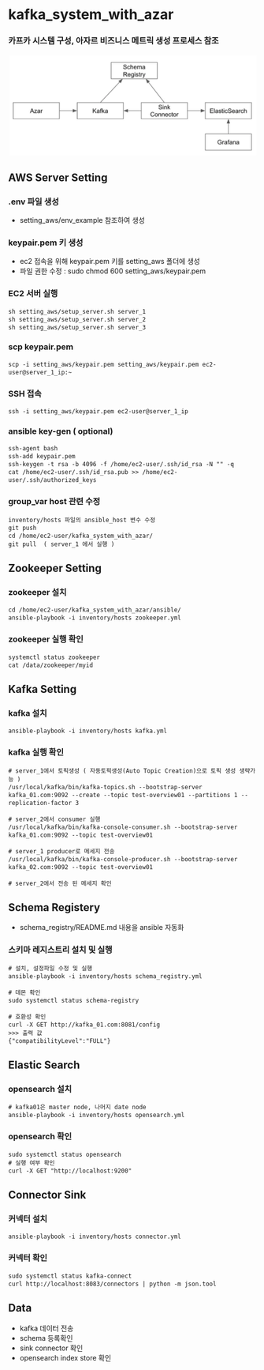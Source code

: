 # kafka_system_with_azar
### 카프카 시스템 구성, 아자르 비즈니스 메트릭 생성 프로세스 참조
<img src="image/architecture_azar.png" width="600">

## AWS Server Setting
### .env 파일 생성
- setting_aws/env_example 참조하여 생성

### keypair.pem 키 생성
- ec2 접속을 위해 keypair.pem 키를 setting_aws 폴더에 생성
- 파일 권한 수정 : sudo chmod 600 setting_aws/keypair.pem

### EC2 서버 실행
```commandline
sh setting_aws/setup_server.sh server_1
sh setting_aws/setup_server.sh server_2
sh setting_aws/setup_server.sh server_3
```

### scp keypair.pem
```commandline
scp -i setting_aws/keypair.pem setting_aws/keypair.pem ec2-user@server_1_ip:~
```

### SSH 접속
```commandline
ssh -i setting_aws/keypair.pem ec2-user@server_1_ip
```

### ansible key-gen ( optional)
```commandline
ssh-agent bash
ssh-add keypair.pem 
ssh-keygen -t rsa -b 4096 -f /home/ec2-user/.ssh/id_rsa -N "" -q
cat /home/ec2-user/.ssh/id_rsa.pub >> /home/ec2-user/.ssh/authorized_keys
```

### group_var host 관련 수정
```commandline
inventory/hosts 파일의 ansible_host 변수 수정
git push
cd /home/ec2-user/kafka_system_with_azar/
git pull  ( server_1 에서 실행 )
```

## Zookeeper Setting
### zookeeper 설치
```commandline
cd /home/ec2-user/kafka_system_with_azar/ansible/
ansible-playbook -i inventory/hosts zookeeper.yml
```

### zookeeper 실행 확인
```commandline
systemctl status zookeeper
cat /data/zookeeper/myid
```

## Kafka Setting
### kafka 설치
```commandline
ansible-playbook -i inventory/hosts kafka.yml
```
### kafka 실행 확인
```commandline
# server_1에서 토픽생성 ( 자동토픽생성(Auto Topic Creation)으로 토픽 생성 생략가능 )
/usr/local/kafka/bin/kafka-topics.sh --bootstrap-server kafka_01.com:9092 --create --topic test-overview01 --partitions 1 --replication-factor 3

# server_2에서 consumer 실행 
/usr/local/kafka/bin/kafka-console-consumer.sh --bootstrap-server kafka_01.com:9092 --topic test-overview01

# server_1 producer로 메세지 전송
/usr/local/kafka/bin/kafka-console-producer.sh --bootstrap-server kafka_02.com:9092 --topic test-overview01

# server_2에서 전송 된 메세지 확인
```


## Schema Registery
- schema_registry/README.md 내용을 ansible 자동화

### 스키마 레지스트리 설치 및 실행
```commandline
# 설치, 설정파일 수정 및 실행
ansible-playbook -i inventory/hosts schema_registry.yml

# 데몬 확인
sudo systemctl status schema-registry

# 호환성 확인
curl -X GET http://kafka_01.com:8081/config
>>> 출력 값
{"compatibilityLevel":"FULL"}
```


## Elastic Search
### opensearch 설치
```commandline
# kafka01은 master node, 나머지 date node
ansible-playbook -i inventory/hosts opensearch.yml
```

### opensearch 확인
```commandline
sudo systemctl status opensearch
# 실행 여부 확인
curl -X GET "http://localhost:9200"
```


## Connector Sink
### 커넥터 설치
```commandline
ansible-playbook -i inventory/hosts connector.yml
```
### 커넥터 확인
```commandline
sudo systemctl status kafka-connect
curl http://localhost:8083/connectors | python -m json.tool
```

## Data
- kafka 데이터 전송
- schema 등록확인
- sink connector 확인
- opensearch index store 확인